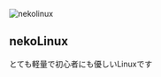 ![nekolinux](https://user-images.githubusercontent.com/67790884/132131853-6d83049d-5763-4fff-9bcf-9304fd41f193.jpg)

## nekoLinux
とても軽量で初心者にも優しいLinuxです
